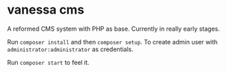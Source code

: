 # vanessa cms

A reformed CMS system with PHP as base.
Currently in really early stages.

Run `composer install` and then `composer setup`. To create admin user with `administrator:administrator` as credentials.

Run `composer start` to feel it.
